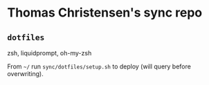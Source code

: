 # Thomas Christensen's sync repo

## `dotfiles`

zsh, liquidprompt, oh-my-zsh

From `~/` run `sync/dotfiles/setup.sh` to deploy (will query before overwriting).
